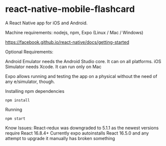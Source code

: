 # react-native-mobile-flashcard

A React Native app for iOS and Android.

Machine requirements: nodejs, npm, Expo (Linux / Mac / Windows)

https://facebook.github.io/react-native/docs/getting-started

Optional Requirements:

Android Emulator needs the Android Studio core. It can on all platforms.
iOS Simulator needs Xcode. It can run only on Mac

Expo allows running and testing the app on a physical without the need of any e/simulator, though.

Installing npm dependencies

`npm install`

Running

`npm start`

Know Issues:
React-redux was downgraded to 5.1.1 as the newest versions require React 16.8.4+
Currently expo autoinstalls React 16.5.0 and any attempt to upgrade it manually has
broken something
